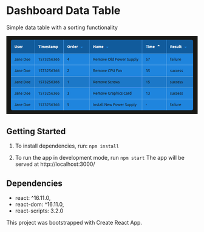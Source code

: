 # Dashboard Data Table

Simple data table with a sorting functionality

![Table ordered by time, descending, with hover on a row](https://github.com/maggieholbling/dashboard-table/blob/master/docs/table2.png)

## Getting Started

1. To install dependencies, run: `npm install`

2. To run the app in development mode, run `npm start` The app will be served at http://localhost:3000/

## Dependencies

* react: ^16.11.0,
* react-dom: ^16.11.0,
* react-scripts: 3.2.0


This project was bootstrapped with Create React App.
